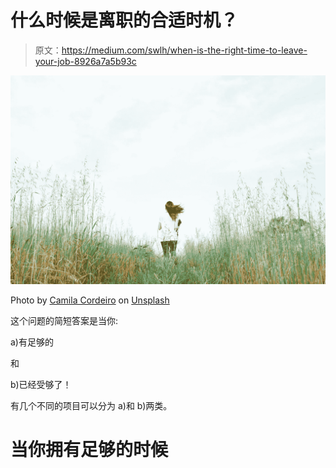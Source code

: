 # 什么时候是离职的合适时机？

> 原文：<https://medium.com/swlh/when-is-the-right-time-to-leave-your-job-8926a7a5b93c>

![](img/504445242fab3c9811a06a140082faa9.png)

Photo by [Camila Cordeiro](https://unsplash.com/photos/EunWvOyn3wA?utm_source=unsplash&utm_medium=referral&utm_content=creditCopyText) on [Unsplash](https://unsplash.com/collections/1417611/consistency/be04551150ddf0bf5a34dde360cbc316?utm_source=unsplash&utm_medium=referral&utm_content=creditCopyText)

这个问题的简短答案是当你:

a)有足够的

和

b)已经受够了！

有几个不同的项目可以分为 a)和 b)两类。

# 当你拥有足够的时候